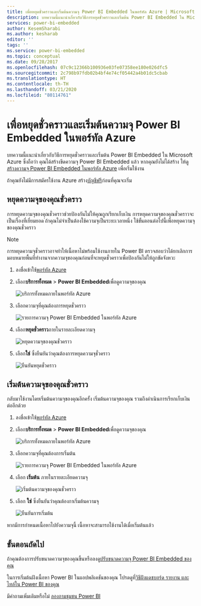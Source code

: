 ```yaml
---
title: เพื่อหยุดชั่วคราวและเริ่มต้นความจุ Power BI Embedded ในพอร์ทัล Azure | Microsoft Docs
description: บทความนี้แนะนำเกี่ยวกับวิธีการหยุดชั่วคราวและเริ่มต้น Power BI Embedded ใน Microsoft Azure
services: power-bi-embedded
author: KesemSharabi
ms.author: kesharab
editor: ''
tags: ''
ms.service: power-bi-embedded
ms.topic: conceptual
ms.date: 09/28/2017
ms.openlocfilehash: 07c9c12366b100936e03fe07358ee180e026dfc5
ms.sourcegitcommit: 2c798b97fdb02b4bf4e74cf05442a4b01dc5cbab
ms.translationtype: HT
ms.contentlocale: th-TH
ms.lasthandoff: 03/21/2020
ms.locfileid: "80114761"
---
```

# <a name="pause-and-start-your-power-bi-embedded-capacity-in-the-azure-portal"></a>เพื่อหยุดชั่วคราวและเริ่มต้นความจุ Power BI Embedded ในพอร์ทัล Azure

บทความนี้แนะนำเกี่ยวกับวิธีการหยุดชั่วคราวและเริ่มต้น Power BI Embedded ใน Microsoft Azure ซึ่งถือว่า คุณได้สร้างขีดความจุ Power BI Embedded แล้ว หากคุณยังไม่ได้สร้าง ให้ดู[สร้างความจุ Power BI Embedded ในพอร์ทัล Azure](azure-pbie-create-capacity.md) เพื่อเริ่มใช้งาน

ถ้าคุณยังไม่มีการสมัครใช้งาน Azure สร้าง[บัญชีฟรี](https://azure.microsoft.com/free/)ก่อนที่คุณจะเริ่ม

## <a name="pause-your-capacity"></a>หยุดความจุของคุณชั่วคราว

การหยุดความจุของคุณชั่วคราวช่วยป้องกันไม่ให้คุณถูกเรียกเก็บเงิน การหยุดความจุของคุณชั่วคราวจะเป็นเรื่องที่เยี่ยมยอด ่ถ้าคุณไม่จำเป็นต้องใช้ความจุเป็นระยะเวลาหนึ่ง ใช้ขั้นตอนต่อไปนี้เพื่อหยุดความจุของคุณชั่วคราว

> [!NOTE]
> การหยุดความจุชั่วคราวอาจทำให้เนื้อหาไม่พร้อมใช้งานภายใน Power BI ตรวจสอบว่าได้ยกเลิกการมอบหมายพื้นที่ทำงานจากความจุของคุณก่อนที่จะหยุดชั่วคราวเพื่อป้องกันไม่ให้ถูกขัดจังหวะ

1. ลงชื่อเข้าใช้[พอร์ทัล Azure](https://portal.azure.com/)

2. เลือก**บริการทั้งหมด** > **Power BI Embedded**เพื่อดูความจุของคุณ

    ![บริการทั้งหมดภายในพอร์ทัล Azure](media/azure-pbie-pause-start/azure-portal-more-services.png)

3. เลือกความจุที่คุณต้องการหยุดชั่วคราว

    ![รายการความจุ Power BI Embedded ในพอร์ทัล Azure](media/azure-pbie-pause-start/azure-portal-capacity-list.png)

4. เลือก**หยุดชั่วคราว**ภายในรายละเอียดความจุ

    ![หยุดความจุของคุณชั่วคราว](media/azure-pbie-pause-start/azure-portal-pause-capacity.png)

5. เลือก**ใช่** ซึ่งยืนยันว่าคุณต้องการหยุดความจุชั่วคราว

    ![ยืนยันหยุดชั่วคราว](media/azure-pbie-pause-start/azure-portal-confirm-pause.png)

## <a name="start-your-capacity"></a>เริ่มต้นความจุของคุณชั่วคราว

กลับมาใช้งานโดยเริ่มต้นความจุของคุณอีกครั้ง เริ่มต้นความจุของคุณ รวมถึงดำเนินการเรียกเก็บเงินต่ออีกด้วย

1. ลงชื่อเข้าใช้[พอร์ทัล Azure](https://portal.azure.com/)

2. เลือก**บริการทั้งหมด** > **Power BI Embedded**เพื่อดูความจุของคุณ

    ![บริการทั้งหมดภายในพอร์ทัล Azure](media/azure-pbie-pause-start/azure-portal-more-services.png)

3. เลือกความจุที่คุณต้องการเริ่มต้น

    ![รายการความจุ Power BI Embedded ในพอร์ทัล Azure](media/azure-pbie-pause-start/azure-portal-capacity-list.png)

4. เลือก **เริ่มต้น** ภายในรายละเอียดความจุ

    ![เริ่มต้นความจุของคุณชั่วคราว](media/azure-pbie-pause-start/azure-portal-start-capacity.png)

5. เลือก **ใช่** ซึ่งยืนยันว่าคุณต้องกาเริ่มต้นความจุ

    ![ยืนยันการเริ่มต้น](media/azure-pbie-pause-start/azure-portal-confirm-start.png)

หากมีการกำหนดเนื้อหาไปยังความจุนี้ เนื้อหาจะสามารถใช้งานได้เมื่อเริ่มต้นแล้ว

## <a name="next-steps"></a>ขั้นตอนถัดไป

ถ้าคุณต้องการปรับขนาดความจุของคุณขึ้นหรือลงดู[ปรับขนาดความจุ Power BI Embedded ของคุณ](azure-pbie-scale-capacity.md)

ในการเริ่มต้นฝังเนื้อหา Power BI ในแอปพลิเคชันของคุณ โปรดดูที่[วิธีฝังแดชบอร์ด รายงาน และไทล์ใน Power BI ของคุณ](https://powerbi.microsoft.com/documentation/powerbi-developer-embedding-content/)

มีคำถามเพิ่มเติมหรือไม่ [ลองถามชุมชน Power BI](https://community.powerbi.com/)